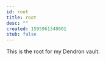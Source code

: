 ```yaml
---
id: root
title: root
desc: ""
created: 1595961348801
stub: false
---
```


This is the root for my Dendron vault.
